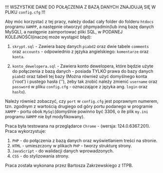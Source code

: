 !!! WSZYSTKIE DANE DO POŁĄCZENIA Z BAZĄ DANYCH ZNAJDUJĄ SIĘ W PLIKU `config.cfg` !!!

Aby móc korzystać z tej pracy, należy dodać cały folder do folderu `htdocs` programu `XAMPP`, 
a następnie otworzyć phpmyadmin(lub inną bazę danych MySQL), a następnie zaimportować pliki SQL,
w PODANEJ KOLEJNOŚĆI(inaczej może wystąpić błąd):

1. `skrypt.sql` - Zawiera bazę danych `piabd2` oraz dwie tabele `comments` oraz `accounts` - odpowiednio z języka angielskiego: `komentarze` oraz `konta`.

2. `konto_dewelopera.sql` - Zawiera konto dewelopera, które będzie użyte do połączenia z bazą danych - posiada TYLKO prawa do bazy danych `piabd2` oraz tabeli tej bazy (Można również użyć domyślnego konta ('root') i pustego hasła (''), żeby tak zrobić należy zmienić `username` oraz `password` w pliku `config.cfg` - oznaczające z języka ang. `login` oraz `hasło`).

Należy również zobaczyć, czy `port` w `config.cfg` jest poprawnym numerem, tzn. zgodnym z wartością drugiego od góry portu podanego w programie `XAMPP` - portu obok `MySql`(domyślnie powinno być 3306, o ile plik `my.ini` programu `XAMPP` nie był modyfikowany).

Praca była testowana na przeglądarce `Chrome` - (wersja: 124.0.6367.201).
Praca wykorzystuje:
1. `PHP` - do połączenia z bazą danych oraz wyświetlaniem treści na stronie.
2. `HTML` - umieszczony w plikach `PHP` - tworzy strukturę strony.
2. `JavaScript` - do walidacji danych wprowadzonych.
3. `CSS` - do stylizowania strony. 

Praca została wykonana przez Bartosza Zakrzewskiego z 1TPB. 
